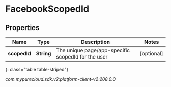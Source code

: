 # FacebookScopedId


## Properties

| Name | Type | Description | Notes |
| ------------ | ------------- | ------------- | ------------- |
| **scopedId** | **String** | The unique page/app-specific scopedId for the user |  [optional] |
{: class="table table-striped"}




_com.mypurecloud.sdk.v2:platform-client-v2:208.0.0_
